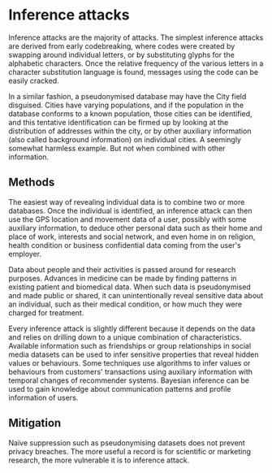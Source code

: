 # Inference attacks

Inference attacks are the majority of attacks. The simplest inference attacks are derived from early codebreaking, where codes were created by swapping around individual letters, or by substituting glyphs for the alphabetic characters. Once the relative frequency of the various letters in a character substitution language is found, messages using the code can be easily cracked.

In a similar fashion, a pseudonymised database may have the City field disguised. Cities have varying populations, and if the population in the database conforms to a known population, those cities can be identified, and this tentative identification can be firmed up by looking at the distribution of addresses within the city, or by other auxiliary information (also called background information) on individual cities. A seemingly somewhat harmless example. But not when combined with other information.

## Methods

The easiest way of revealing individual data is to combine two or more databases. Once the individual is identified, an inference attack can then use the GPS location and movement data of a user, possibly with some auxiliary information, to deduce other personal data such as their home and place of work, interests and social network, and even home in on religion, health condition or business confidential data coming from the user's employer.

Data about people and their activities is passed around for research purposes. Advances in medicine can be made by finding patterns in existing patient and biomedical data. When such data is pseudonymised and made public or shared, it can unintentionally reveal sensitive data about an individual, such as their medical condition, or how much they were charged for treatment.

Every inference attack is slightly different because it depends on the data and relies on drilling down to a unique combination of characteristics. Available information such as friendships or group relationships in social media datasets can be used to infer sensitive properties that reveal hidden values or behaviours. Some techniques use algorithms to infer values or behaviours from customers' transactions using auxiliary information with temporal changes of recommender systems. Bayesian inference can be used to gain knowledge about communication patterns and profile information of users.

## Mitigation

Naïve suppression such as pseudonymising datasets does not prevent privacy breaches. The more useful a record is for scientific or marketing research, the more vulnerable it is to inference attack.

